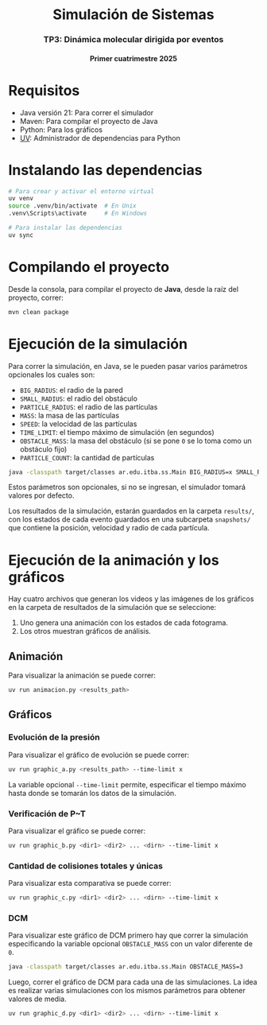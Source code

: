 <h1 align="center">Simulación de Sistemas</h1>
<h3 align="center">TP3: Dinámica molecular dirigida por eventos</h3>
<h4 align="center">Primer cuatrimestre 2025</h4>

# Requisitos

* Java versión 21: Para correr el simulador
* Maven: Para compilar el proyecto de Java
* Python: Para los gráficos
* [UV](https://github.com/astral-sh/uv): Administrador de dependencias para
Python

# Instalando las dependencias

```sh
# Para crear y activar el entorno virtual
uv venv
source .venv/bin/activate  # En Unix
.venv\Scripts\activate     # En Windows

# Para instalar las dependencias
uv sync
```

# Compilando el proyecto

Desde la consola, para compilar el proyecto de **Java**, desde la raíz del
proyecto, correr:

```bash
mvn clean package
```

# Ejecución de la simulación

Para correr la simulación, en Java, se le pueden pasar varios parámetros
opcionales los cuales son:

- `BIG_RADIUS`: el radio de la pared
- `SMALL_RADIUS`: el radio del obstáculo
- `PARTICLE_RADIUS`: el radio de las partículas
- `MASS`: la masa de las partículas
- `SPEED`: la velocidad de las partículas
- `TIME_LIMIT`: el tiempo máximo de simulación (en segundos)
- `OBSTACLE_MASS`: la masa del obstáculo (si se pone `0` se lo toma como un obstáculo fijo)
- `PARTICLE_COUNT`: la cantidad de partículas

```bash
java -classpath target/classes ar.edu.itba.ss.Main BIG_RADIUS=x SMALL_RADIUS=y ...
```

Estos parámetros son opcionales, si no se ingresan, el simulador tomará valores
por defecto.

Los resultados de la simulación, estarán guardados en la carpeta `results/`, con
los estados de cada evento guardados en una subcarpeta `snapshots/` que contiene
la posición, velocidad y radio de cada partícula.

# Ejecución de la animación y los gráficos

Hay cuatro archivos que generan los videos y las imágenes de los gráficos en la
carpeta de resultados de la simulación que se seleccione:

1. Uno genera una animación con los estados de cada fotograma.
2. Los otros muestran gráficos de análisis.

## Animación

Para visualizar la animación se puede correr:

```bash
uv run animacion.py <results_path>
```

## Gráficos

### Evolución de la presión

Para visualizar el gráfico de evolución se puede correr:

```bash
uv run graphic_a.py <results_path> --time-limit x
```

La variable opcional `--time-limit` permite, especificar el tiempo máximo hasta
donde se tomarán los datos de la simulación.

### Verificación de P~T

Para visualizar el gráfico se puede correr:

```bash
uv run graphic_b.py <dir1> <dir2> ... <dirn> --time-limit x
```

### Cantidad de colisiones totales y únicas

Para visualizar esta comparativa se puede correr:

```bash
uv run graphic_c.py <dir1> <dir2> ... <dirn> --time-limit x
```

### DCM

Para visualizar este gráfico de DCM primero hay que correr la simulación
especificando la variable opcional `OBSTACLE_MASS` con un valor diferente de
`0`.

```bash
java -classpath target/classes ar.edu.itba.ss.Main OBSTACLE_MASS=3
```

Luego, correr el gráfico de DCM para cada una de las simulaciones. La idea es
realizar varias simulaciones con los mismos parámetros para obtener valores de
media.

```bash
uv run graphic_d.py <dir1> <dir2> ... <dirn> --time-limit x
```
